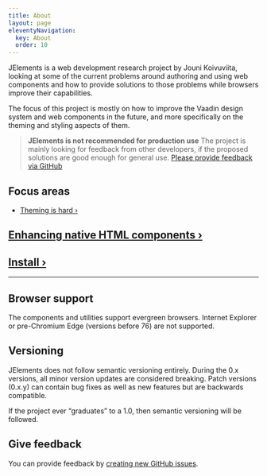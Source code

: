 ```yaml
---
title: About
layout: page
eleventyNavigation:
  key: About
  order: 10
---
```


JElements is a web development research project by Jouni Koivuviita, looking at some of the current problems around authoring and using web components and how to provide solutions to those problems while browsers improve their capabilities.

The focus of this project is mostly on how to improve the Vaadin design system and web components in the future, and more specifically on the theming and styling aspects of them.

> **JElements is not recommended for production use**
> The project is mainly looking for feedback from other developers, if the proposed solutions are good enough for general use.
> [Please provide feedback via GitHub](https://github.com/jouni/j-elements)

## Focus areas

- [Theming is hard ›](/theme)
## [Enhancing native HTML components ›](/components)

## [Install ›](/howto)


---

## Browser support
The components and utilities support evergreen browsers. Internet Explorer or pre-Chromium Edge (versions before 76) are not supported.

## Versioning

JElements does not follow semantic versioning entirely. During the 0.x versions, all minor version updates are considered breaking. Patch versions (0.x.y) can contain bug fixes as well as new features but are backwards compatible.

If the project ever “graduates” to a 1.0, then semantic versioning will be followed.

## Give feedback

You can provide feedback by [creating new GitHub issues](https://github.com/jouni/j-elements/issues/new).
